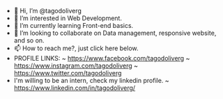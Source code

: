 - 👋 Hi, I’m @tagodoliverg
- 👀 I’m interested in Web Development.
- 🌱 I’m currently learning Front-end basics.
- 💞️ I’m looking to collaborate on Data management, responsive website, and so on.
- 📫 How to reach me?, just click here below.
- PROFILE LINKS:
  ~ https://www.facebook.com/tagodoliverg
  ~ https://www.instagram.com/tagodoliverg
  ~ https://www.twitter.com/tagodoliverg
- I'm willing to be an intern, check my linkedin profile.
  ~ https://www.linkedin.com/in/tagodoliverg/

<!---
tagodoliverg/tagodoliverg is a ✨ special ✨ repository because its `README.md` (this file) appears on your GitHub profile.
You can click the Preview link to take a look at your changes.
--->
